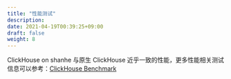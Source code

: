 ```yaml
---
title: "性能测试"
description: 
date: 2021-04-19T00:39:25+09:00
draft: false
weight: 8
---
```




ClickHouse on shanhe 与原生 ClickHouse 近乎一致的性能，更多性能相关测试信息可以参考：[ClickHouse Benchmark](https://clickhouse.yandex/benchmark.html)
